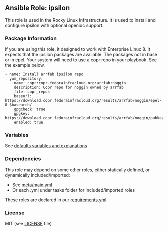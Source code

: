 ## Ansible Role: ipsilon
This role is used in the Rocky Linux Infrastructure. It is used to install and configure ipsilon with optional openidc support.

### Package Information
If you are using this role, it designed to work with Enterprise Linux 8. It expects that the ipsilon packages are available. The packages not in base or in epel. Your system will need to use a copr repo in your playbook. See the example below.

```
- name: Install arrfab ipsilon repo
  yum_repository:
    name: copr:copr.fedorainfracloud.org:arrfab:noggin
    description: Copr repo for noggin owned by arrfab
    file: copr_repos
    baseurl: https://download.copr.fedorainfracloud.org/results/arrfab/noggin/epel-8-$basearch/
    gpgcheck: true
    gpgkey: https://download.copr.fedorainfracloud.org/results/arrfab/noggin/pubkey.gpg
    enabled: true
```

### Variables
See [defaults variables and explanations](defaults/main.yml)

### Dependencies
This role may depend on some other roles, either statically defined, or dynamically included/imported:
  * See [meta/main.yml](meta/main.yml)
  * Or each <task>.yml under tasks folder for included/imported roles

These roles are declared in our [requirements.yml](https://github.com/rocky-linux/infrastructure/blob/main/ansible/playbooks/requirements.yml)

### License
MIT (see [LICENSE](LICENSE) file)
